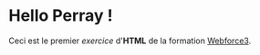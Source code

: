 # Hello Perray !

Ceci est le premier *exercice* d'**HTML** de la formation [Webforce3](http://wf3.fr).
